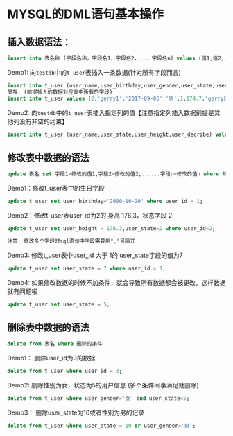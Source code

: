 # MYSQL的DML语句基本操作

## 插入数据语法：

~~~sql
insert into 表名称 (字段名称，字段名1，字段名2，....字段名n) values (值1,值2,....值n)
~~~

Demo1: 向`testdb`中的`t_user`表插入一条数据(针对所有字段而言)

~~~sql
insert into t_user (user_name,user_birthday,user_gender,user_state,user_height,user_decribe) values ('gerry','2017-09-05','男',1,174.7,'gerry是朝夕Java学院讲师');
简写: (前提插入的数据对应表中所有的字段)
insert into t_user values (2,'gerry1','2017-09-05','男',1,174.7,'gerry是朝夕Java学院讲师');
~~~

Demo2:  向`testdb`中的`t_user`表插入指定列的值【注意指定列插入数据前提是其他列没有非空的约束】

~~~sql
insert into t_user (user_name,user_state,user_height,user_decribe) values ('tom',1,178.2,'tomcat');
~~~

## 修改表中数据的语法

~~~sql
update 表名 set 字段1=修改的值1,字段2=修改的值2,......字段n=修改的值n where 修改条件
~~~

Demo1：修改t_user表中的生日字段

~~~sql
update t_user set user_birthday='2000-10-20' where user_id = 1;
~~~

Demo2：修改t_user表user_id为2的 身高 176.3，状态字段 2

~~~sql
update t_user set user_height = 176.3,user_state=2 where user_id=2;

注意: 修改多个字段时sql语句中字段需要用","号隔开
~~~

Demo3: 修改t_user表中user_id 大于 1的 user_state字段的值为7

~~~sql
update t_user set user_state = 7 where user_id > 1;
~~~

Demo4: 如果修改数据的时候不加条件，就会导致所有数据都会被更改，这样数据就有问题啦

~~~sql
update t_user set user_state = 5;
~~~

## 删除表中数据的语法

~~~sql
delete from 表名 where 删除的条件
~~~

Demo1： 删除user_id为3的数据

~~~sql
delete from t_user where user_id = 3;
~~~

Demo2: 删除性别为女，状态为5的用户信息 (多个条件同事满足就删除)

~~~sql
delete from t_user where user_gender='女' and user_state=5;
~~~

Demo3： 删除user_state为10或者性别为男的记录

~~~sql
delete from t_user where user_state = 10 or user_gender='男';
~~~

